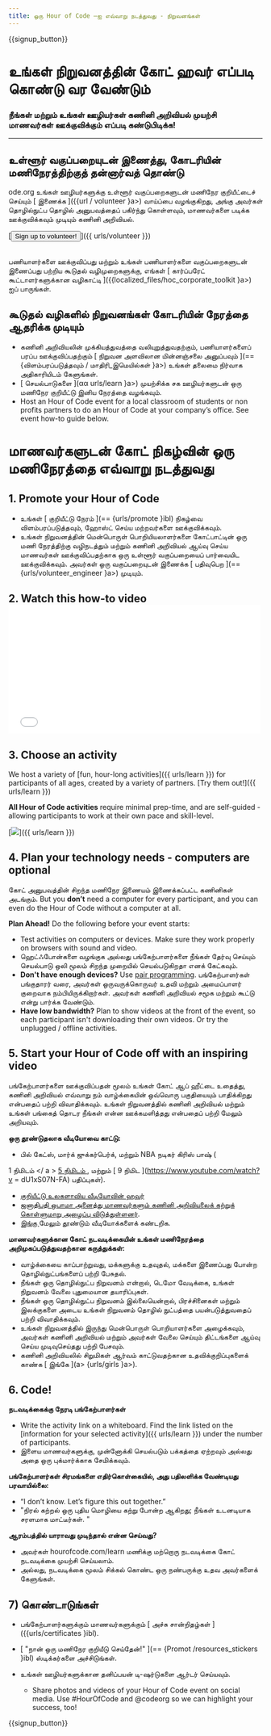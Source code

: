```yaml
---
title: ஒரு Hour of Code –ஐ எவ்வாறு நடத்துவது - நிறுவனங்கள்
---
```


{{signup_button}}

# உங்கள் நிறுவனத்தின் கோட் ஹவர் எப்படி கொண்டு வர வேண்டும்
### நீங்கள் மற்றும் உங்கள் ஊழியர்கள் கணினி அறிவியல் முயற்சி மாணவர்கள் ஊக்குவிக்கும் எப்படி கண்டுபிடிக்க!

***

## உள்ளூர் வகுப்பறையுடன் இணைத்து, கோடரியின் மணிநேரத்திற்குத் தன்னார்வத் தொண்டு
ode.org உங்கள் ஊழியர்களுக்கு உள்ளூர் வகுப்பறைகளுடன் மணிநேர குறியீட்டைச் செய்யும் [ இணைக்க ]({{url / volunteer }a>) வாய்ப்பை வழங்குகிறது, அங்கு அவர்கள் தொழில்நுட்ப தொழில் அனுபவத்தைப் பகிர்ந்து கொள்ளவும், மாணவர்களை படிக்க ஊக்குவிக்கவும் முடியும் கணினி அறிவியல்.

[<button>Sign up to volunteer!</button>]({{ urls/volunteer }})
<br>
<br>

பணியாளர்களை ஊக்குவிப்பது மற்றும் உங்கள் பணியாளர்களை வகுப்பறைகளுடன் இணைப்பது பற்றிய கூடுதல் வழிமுறைகளுக்கு, எங்கள் [ கார்ப்பரேட் கூட்டாளர்களுக்கான வழிகாட்டி ]({{localized_files/hoc_corporate_toolkit }a>) ஐப் பாருங்கள்.

## கூடுதல் வழிகளில் நிறுவனங்கள் கோடரியின் நேரத்தை ஆதரிக்க முடியும்

- கணினி அறிவியலின் முக்கியத்துவத்தை வலியுறுத்துவதற்கும், பணியாளர்களைப் பரப்ப ஊக்குவிப்பதற்கும் [ நிறுவன அளவிலான மின்னஞ்சலை அனுப்பவும் ](== {விளம்பரப்படுத்தவும் / மாதிரி_இமெயில்கள் }a>) உங்கள் தலைமை நிர்வாக அதிகாரியிடம் கேளுங்கள்.
- [ செயல்பாடுகளை ](αα urls/learn }a>) முயற்சிக்க சக ஊழியர்களுடன் ஒரு மணிநேர குறியீட்டு இனிய நேரத்தை வழங்கவும்.
- Host an Hour of Code event for a local classroom of students or non profits partners to do an Hour of Code at your company’s office. See event how-to guide below.


# மாணவர்களுடன் கோட் நிகழ்வின் ஒரு மணிநேரத்தை எவ்வாறு நடத்துவது

## 1. Promote your Hour of Code
- உங்கள் [ குறியீட்டு நேரம் ](== {urls/promote }ibl) நிகழ்வை விளம்பரப்படுத்தவும், ஹோஸ்ட் செய்ய மற்றவர்களை ஊக்குவிக்கவும்.
- உங்கள் நிறுவனத்தின் மென்பொருள் பொறியியலாளர்களை கோட்பாட்டின் ஒரு மணி நேரத்திற்கு வழிநடத்தும் மற்றும் கணினி அறிவியல் ஆய்வு செய்ய மாணவர்கள் ஊக்குவிப்பதற்காக ஒரு உள்ளூர் வகுப்பறையைப் பார்வையிட ஊக்குவிக்கவும். அவர்கள் ஒரு வகுப்பறையுடன் இணைக்க [ பதிவுபெற ](== {urls/volunteer_engineer }a>) முடியும்.

## 2. Watch this how-to video <iframe width="500" height="255" src="//www.youtube.com/embed/SrnvvWDm73k" frameborder="0" allowfullscreen mark="crwd-mark"></iframe>

## 3. Choose an activity
We host a variety of [fun, hour-long activities]({{ urls/learn }}) for participants of all ages, created by a variety of partners. [Try them out!]({{ urls/learn }})

**All Hour of Code activities** require minimal prep-time, and are self-guided - allowing participants to work at their own pace and skill-level.

[<img src="/images/fit-700/tutorials.png" />]({{ urls/learn }})

## 4. Plan your technology needs - computers are optional

கோட் அனுபவத்தின் சிறந்த மணிநேர இணையம் இணைக்கப்பட்ட கணினிகள் அடங்கும். But you **don’t** need a computer for every participant, and you can even do the Hour of Code without a computer at all.

**Plan Ahead!** Do the following before your event starts:

- Test activities on computers or devices. Make sure they work properly on browsers with sound and video.
- ஹெட்ஃபோன்களை வழங்குக அல்லது பங்கேற்பாளர்களை நீங்கள் தேர்வு செய்யும் செயல்பாடு ஒலி மூலம் சிறந்த முறையில் செயல்படுகிறதா எனக் கேட்கவும்.
- **Don't have enough devices?** Use [pair programming](https://www.youtube.com/watch?v=vgkahOzFH2Q). பங்கேற்பாளர்கள் பங்குதாரர் வரை, அவர்கள் ஒருவருக்கொருவர் உதவி மற்றும் அமைப்பாளர் குறைவாக நம்பியிருக்கிறார்கள். அவர்கள் கணினி அறிவியல் சமூக மற்றும் கூட்டு என்று பார்க்க வேண்டும்.
- **Have low bandwidth?** Plan to show videos at the front of the event, so each participant isn't downloading their own videos. Or try the unplugged / offline activities.

## 5.  Start your Hour of Code off with an inspiring video
பங்கேற்பாளர்களை ஊக்குவிப்பதன் மூலம் உங்கள் கோட் ஆப் ஹீட்டை உதைத்து, கணினி அறிவியல் எவ்வாறு நம் வாழ்க்கையின் ஒவ்வொரு பகுதியையும் பாதிக்கிறது என்பதைப் பற்றி விவாதிக்கவும். உங்கள் நிறுவனத்தில் கணினி அறிவியல் மற்றும் உங்கள் பங்கைத் தொடர நீங்கள் என்ன ஊக்கமளித்தது என்பதைப் பற்றி மேலும் அறியவும்.

**ஒரு தூண்டுதலாக வீடியோவை காட்டு:**

- பில் கேட்ஸ், மார்க் ஜுக்கர்பெர்க், மற்றும் NBA நடிகர் கிரிஸ் பாஷ் (

 1 நிமிடம் </ a > [ 5 நிமிடம் ](https://www.youtube.com/watch?v=nKIu9yen5nc), மற்றும் [ 9 நிமிட ](https://www.youtube.com/watch?v = dU1xS07N-FA) பதிப்புகள்).</li> 
  
  - [ குறியீட்டு உலகளாவிய வீடியோவின் ஹவர் ](https://www.youtube.com/watch?v=KsOIlDT145A)
- [ ஜனாதிபதி ஒபாமா அனைத்து மாணவர்களும் கணினி அறிவியலைக் கற்றுக் கொள்ளுமாறு அழைப்பு விடுத்துள்ளனர்](https://www.youtube.com/watch?v=6XvmhE1J9PY).
- [ இங்கு ](https://www.youtube.com/playlist?list=PLzdnOPI1iJNfpD8i4Sx7U0y2MccnrNZuP) மேலும் தூண்டும் வீடியோக்களைக் கண்டறிக.</ul> 

**மாணவர்களுக்கான கோட் நடவடிக்கையின் உங்கள் மணிநேரத்தை அறிமுகப்படுத்துவதற்கான கருத்துக்கள்:**

- வாழ்க்கையை காப்பாற்றுவது, மக்களுக்கு உதவுதல், மக்களை இணைப்பது போன்ற தொழில்நுட்பங்களைப் பற்றி பேசுதல்.
- நீங்கள் ஒரு தொழில்நுட்ப நிறுவனம் என்றால், டெமோ வேடிக்கை, உங்கள் நிறுவனம் வேலை புதுமையான தயாரிப்புகள்.
- நீங்கள் ஒரு தொழில்நுட்ப நிறுவனம் இல்லையென்றால், பிரச்சினைகள் மற்றும் இலக்குகளை அடைய உங்கள் நிறுவனம் தொழில் நுட்பத்தை பயன்படுத்துவதைப் பற்றி விவாதிக்கவும்.
- உங்கள் நிறுவனத்தில் இருந்து மென்பொருள் பொறியாளர்களை அழைக்கவும், அவர்கள் கணினி அறிவியல் மற்றும் அவர்கள் வேலை செய்யும் திட்டங்களை ஆய்வு செய்ய முடிவுசெய்தது பற்றி பேசவும்.
- கணினி அறிவியலில் சிறுமிகள் ஆர்வம் காட்டுவதற்கான உதவிக்குறிப்புகளைக் காண்க [ இங்கே ](a> {urls/girls }a>).



## 6. Code!

**நடவடிக்கைக்கு நேரடி பங்கேற்பாளர்கள்**

- Write the activity link on a whiteboard. Find the link listed on the [information for your selected activity]({{ urls/learn }}) under the number of participants.
- இளைய மாணவர்களுக்கு, முன்னோக்கி செயல்படும் பக்கத்தை ஏற்றவும் அல்லது அதை ஒரு புக்மார்க்காக சேமிக்கவும்.

**பங்கேற்பாளர்கள் சிரமங்களை எதிர்கொள்கையில், அது பதிலளிக்க வேண்டியது பரவாயில்லை:**

- “I don’t know. Let’s figure this out together.”
- "நிரல் கற்றல் ஒரு புதிய மொழியை கற்று போன்ற ஆகிறது; நீங்கள் உடனடியாக சரளமாக மாட்டீர்கள். "

**ஆரம்பத்தில் யாராவது முடிந்தால் என்ன செய்வது?**

- அவர்கள் hourofcode.com/learn மணிக்கு மற்றொரு நடவடிக்கை கோட் நடவடிக்கை முயற்சி செய்யலாம்.
- அல்லது, நடவடிக்கை மூலம் சிக்கல் கொண்ட ஒரு நண்பருக்கு உதவ அவர்களைக் கேளுங்கள்.



## 7) கொண்டாடுங்கள்

- பங்கேற்பாளர்களுக்கும் மாணவர்களுக்கும் [ அச்சு சான்றிதழ்கள் ]({{urls/certificates }ibl).
- [ "நான் ஒரு மணிநேர குறியீடு செய்தேன்!" ](== {Promot /resources_stickers }ibl) ஸ்டிக்கர்களை அச்சிடுங்கள்.
- உங்கள் ஊழியர்களுக்கான  தனிப்பயன் டி-ஷர்டுகளை ஆர்டர் செய்யவும்.</li> 
  
  - Share photos and videos of your Hour of Code event on social media. Use #HourOfCode and @codeorg so we can highlight your success, too!</ul> 

{{signup_button}}
